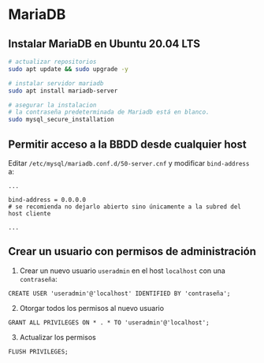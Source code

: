 # MariaDB 

## Instalar MariaDB en Ubuntu 20.04 LTS
```bash
# actualizar repositorios
sudo apt update && sudo upgrade -y

# instalar servidor mariadb
sudo apt install mariadb-server

# asegurar la instalacion
# la contraseña predeterminada de Mariadb está en blanco.
sudo mysql_secure_installation
```

## Permitir acceso a la BBDD desde cualquier host
Editar `/etc/mysql/mariadb.conf.d/50-server.cnf` y modificar `bind-address` a:
```
...

bind-address = 0.0.0.0
# se recomienda no dejarlo abierto sino únicamente a la subred del host cliente

...
```
## Crear un usuario con permisos de administración
1. Crear un nuevo usuario `useradmin` en el host `localhost` con una `contraseña`:
```mysql
CREATE USER 'useradmin'@'localhost' IDENTIFIED BY 'contraseña';
```

2. Otorgar todos los permisos al nuevo usuario
```mysql
GRANT ALL PRIVILEGES ON * . * TO 'useradmin'@'localhost';
``` 

3. Actualizar los permisos
```mysql
FLUSH PRIVILEGES;
```
